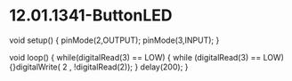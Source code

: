 # 12.01.1341-ButtonLED
void setup() {
pinMode(2,OUTPUT);
pinMode(3,INPUT);
}

void loop() {
    while(digitalRead(3) == LOW)
    {
      while (digitalRead(3) == LOW)
      {}digitalWrite( 2 , !digitalRead(2));
    }
    delay(200);
}
